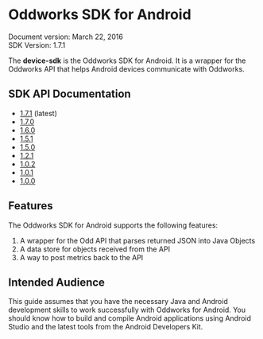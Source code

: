 # Oddworks SDK for Android

Document version: March 22, 2016  
SDK Version: 1.7.1

The __device-sdk__ is the Oddworks SDK for Android. It is a wrapper for the Oddworks API that helps Android devices communicate with Oddworks.

## SDK API Documentation

- [1.7.1](/javadoc/1.7.1) (latest)
- [1.7.0](/javadoc/1.7.0)
- [1.6.0](/javadoc/1.6.0)
- [1.5.1](/javadoc/1.5.1)
- [1.5.0](/javadoc/1.5.0)
- [1.2.1](/javadoc/1.2.1)
- [1.0.2](/javadoc/1.0.2)
- [1.0.1](/javadoc/1.0.1)
- [1.0.0](/javadoc/1.0.0)

## Features

The Oddworks SDK for Android supports the following features:

1. A wrapper for the Odd API that parses returned JSON into Java Objects
2. A data store for objects received from the API
3. A way to post metrics back to the API

## Intended Audience

This guide assumes that you have the necessary Java and Android development skills to work successfully with Oddworks for Android. You should know how to build and compile Android applications using Android Studio and the latest tools from the Android Developers Kit.
